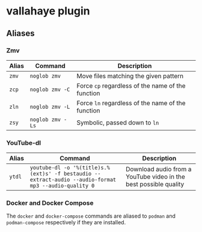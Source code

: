 # vallahaye plugin

## Aliases

### Zmv

| Alias | Command          | Description                                       |
|-------|------------------|---------------------------------------------------|
| `zmv` | `noglob zmv`     | Move files matching the given pattern             |
| `zcp` | `noglob zmv -C`  | Force `cp` regardless of the name of the function |
| `zln` | `noglob zmv -L`  | Force `ln` regardless of the name of the function |
| `zsy` | `noglob zmv -Ls` | Symbolic, passed down to `ln`                     |

### YouTube-dl

| Alias  | Command | Description |
|--------|---------|-------------|
| `ytdl` | `youtube-dl -o '%(title)s.%(ext)s' -f bestaudio --extract-audio --audio-format mp3 --audio-quality 0` | Download audio from a YouTube video in the best possible quality |

### Docker and Docker Compose

The `docker` and `docker-compose` commands are aliased to `podman` and `podman-compose`
respectively if they are installed.
